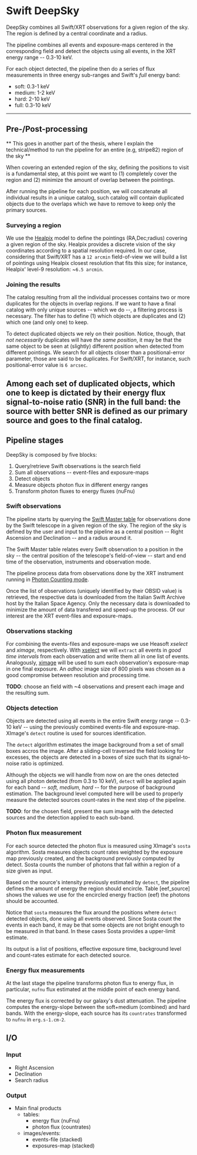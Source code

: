 
# Swift DeepSky

DeepSky combines all Swift/XRT observations for a given region of the sky.
The region is defined by a central coordinate and a radius.

The pipeline combines all events and exposure-maps centered in the corresponding
field and detect the objects using all events, in the XRT energy range
-- 0.3-10 keV.

For each object detected, the pipeline then do a series of flux measurements
in three energy sub-ranges and Swift's *full* energy band:
* soft: 0.3-1 keV
* medium: 1-2 keV
* hard: 2-10 keV
* full: 0.3-10 keV

---
## Pre-/Post-processing
** This goes in another part of the thesis, where I explain the technical/method
to run the pipeline for an entire (e.g, stripe82) region of the sky **

When covering an extended region of the sky, defining the positions to visit is
a fundamental step, at this point we want to (1) completely cover the region and
(2) minimize the amount of overlap between the pointings.

After running the pipeline for each position, we will concatenate all individual
results in a unique catalog, such catalog will contain duplicated objects due
to the overlaps which we have to remove to keep only the primary sources.

### Surveying a region
[healpix]: https://healpix.jpl.nasa.gov

We use the [Healpix][healpix] model to define the pointings (RA,Dec;radius) covering a
given region of the sky.
Healpix provides a discrete vision of the sky coordinates according to a spatial
resolution required.
In our case, considering that Swift/XRT has a `12 arcmin` field-of-view we will
build a list of pointings using Healpix closest resolution that fits this size;
for instance, Healpix' level-9 resolution: ~`6.5 arcmin`.

### Joining the results

The catalog resulting from all the individual processes contains two or more
duplicates for the objects in overlap regions.
If we want to have a final catalog with only unique sources -- which we do --,
a filtering process is necessary.
The filter has to define (1) which objects are duplicates and (2) which one
(and only one) to keep.

To detect duplicated objects we rely on their position.
Notice, though, that *not necessarily* duplicates will have *the same position*,
it may be that the same object to be seen at (slightly) different position when
detected from different pointings.
We search for all objects closer than a positional-error parameter, those are
said to be duplicates.
For Swift/XRT, for instance, such positional-error value is `6 arcsec`.

Among each set of duplicated objects, which one to keep is dictated by their
energy flux signal-to-noise ratio (SNR) in the full band: the source with better
SNR is defined as our primary source and goes to the final catalog.
---


## Pipeline stages

DeepSky is composed by five blocks:
1. Query/retrieve Swift observations is the search field
2. Sum all observations -- event-files and exposure-maps
3. Detect objects
4. Measure objects photon flux in different energy ranges
5. Transform photon fluxes to energy fluxes (nuFnu)


### Swift observations
[swiftmastr]: https://heasarc.gsfc.nasa.gov/W3Browse/swift/swiftmastr.html
[swiftmodes]: http://www.swift.ac.uk/analysis/xrt/modes.php

The pipeline starts by querying the [Swift Master table][swiftmastr] for observations
done by the Swift telescope in a given region of the sky.
The region of the sky is defined by the user and input to the pipeline
as a central position -- Right Ascension and Declination -- and a
radius around it.

The Swift Master table relates every Swift observation to
a position in the sky -- the central position of the telescope's field-of-view --
start and end time of the observation, instruments and observation mode.

The pipeline process data from observations done by the XRT instrument
running in [Photon Counting mode][swiftmodes].

Once the list of observations (uniquely identified by their OBSID value)
is retrieved, the respective data is downloaded from the Italian Swift
Archive host by the Italian Space Agency.
Only the necessary data is downloaded to minimize the amount of data
transfered and speed-up the process.
Of our interest are the XRT event-files and exposure-maps.


### Observations stacking
[xselect]: https://heasarc.gsfc.nasa.gov/ftools/xselect/
[ximage]: https://heasarc.gsfc.nasa.gov/xanadu/ximage/ximage.html

For combining the events-files and exposure-maps we use Heasoft *xselect* and
*ximage*, respectively.
With [xselect] we will `extract` all events in *good time intervals*
from each observation and write them all in one list of events.
Analogously, [ximage] will be used to sum each observation's exposure-map
in one final exposure.
An *adhoc* image size of 800 pixels was chosen as a good compromise between
resolution and processing time.

**TODO**: choose an field with ~4 observations and present each image and the
resulting sum.

### Objects detection

Objects are detected using all events in the entire Swift energy range
-- 0.3-10 keV -- using the previously combined events-file and exposure-map.
XImage's `detect` routine is used for sources identification.

The `detect` algorithm estimates the image background from a set of small boxes
accros the image.
After a sliding-cell traversed the field looking for excesses, the objects are
detected in a boxes of size such that its signal-to-noise ratio is optimized.

Although the objects we will handle from now on are the ones detected using all
photon detected (from 0.3 to 10 keV), `detect` will be applied again for each
band -- *soft, medium, hard* -- for the purpose of background estimation.
The background level computed here will be used to properly measure the detected
sources count-rates in the next step of the pipeline.

**TODO**: for the chosen field, present the sum image with the detected sources
and the detection applied to each sub-band.

### Photon flux measurement

For each source detected the photon flux is measured using XImage's `sosta` algorithm.
Sosta measures objects count rates weighted by the exposure map previously created,
and the background previously computed by detect.
Sosta counts the number of photons that fall within a region of a size given as
input.

Based on the source's intensity previously estimated by `detect`, the pipeline defines
the amount of energy the region should encircle.
Table [eef_source] shows the values we use for the encircled energy fraction (eef)
the photons should be accounted.

Notice that `sosta` measures the flux around the positions where `detect` detected
objects, done using all events observed.
Since Sosta count the events in each band, it may be that some objects are not
bright enough to be measured in that band.
In these cases Sosta provides a upper-limit estimate.

Its output is a list of positions, effective exposure time, background
level and count-rates estimate for each detected source.

### Energy flux measurements

At the last stage the pipeline transforms photon flux to energy flux,
in particular, `nufnu` flux estimated at the middle point of each energy
band.

The energy flux is corrected by our galaxy's dust attenuation.
The pipeline computes the energy-slope between the soft+medium (combined)
and hard bands.
With the energy-slope, each source has its `countrates` transformed to
`nufnu` in `erg.s-1.cm-2`.


## I/O

### Input

* Right Ascension
* Declination
* Search radius


### Output

* Main final products
  * tables:
    * energy flux (nuFnu)
    * photon flux (countrates)
  * images/events:
    * events-file (stacked)
    * exposures-map (stacked)
